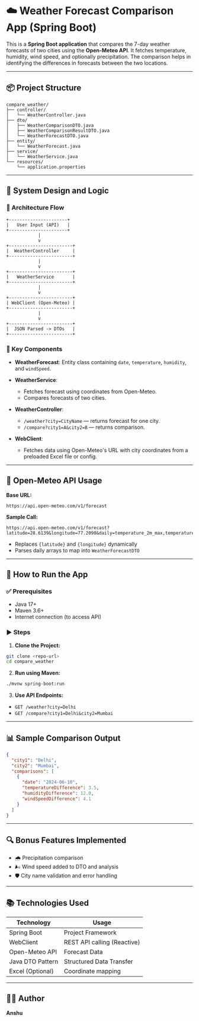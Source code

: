 # ☁️ Weather Forecast Comparison App (Spring Boot)

This is a **Spring Boot application** that compares the 7-day weather forecasts of two cities using the **Open-Meteo API**. It fetches temperature, humidity, wind speed, and optionally precipitation. The comparison helps in identifying the differences in forecasts between the two locations.

---

## 📦 Project Structure

```
compare_weather/
├── controller/
│   └── WeatherController.java
├── dto/
│   ├── WeatherComparisonDTO.java
│   ├── WeatherComparisonResultDTO.java
│   └── WeatherForecastDTO.java
├── entity/
│   └── WeatherForecast.java
├── service/
│   └── WeatherService.java
└── resources/
    └── application.properties
```

---

## 🧠 System Design and Logic

### 🔹 Architecture Flow

```
+----------------------+
|   User Input (API)   |
+----------------------+
            |
            v
+------------------------+
|  WeatherController     |
+------------------------+
            |
            v
+------------------------+
|   WeatherService       |
+------------------------+
            |
            v
+------------------------+
| WebClient (Open-Meteo) |
+------------------------+
            |
            v
+------------------------+
|  JSON Parsed -> DTOs   |
+------------------------+
```

### 📌 Key Components

* **WeatherForecast**: Entity class containing `date`, `temperature`, `humidity`, and `windSpeed`.
* **WeatherService**:

  * Fetches forecast using coordinates from Open-Meteo.
  * Compares forecasts of two cities.
* **WeatherController**:

  * `/weather?city=CityName` — returns forecast for one city.
  * `/compare?city1=A&city2=B` — returns comparison.
* **WebClient**:

  * Fetches data using Open-Meteo's URL with city coordinates from a preloaded Excel file or config.

---

## 🔗 Open-Meteo API Usage

**Base URL:**

```
https://api.open-meteo.com/v1/forecast
```

**Sample Call:**

```
https://api.open-meteo.com/v1/forecast?latitude=28.6139&longitude=77.2090&daily=temperature_2m_max,temperature_2m_min,precipitation_sum,wind_speed_10m_max&timezone=auto
```

* Replaces `{latitude}` and `{longitude}` dynamically
* Parses daily arrays to map into `WeatherForecastDTO`

---

## 🚀 How to Run the App

### ✅ Prerequisites

* Java 17+
* Maven 3.6+
* Internet connection (to access API)

### ▶️ Steps

1. **Clone the Project:**

```bash
git clone <repo-url>
cd compare_weather
```

2. **Run using Maven:**

```bash
./mvnw spring-boot:run
```

3. **Use API Endpoints:**

* `GET /weather?city=Delhi`
* `GET /compare?city1=Delhi&city2=Mumbai`

---

## 📊 Sample Comparison Output

```json
{
  "city1": "Delhi",
  "city2": "Mumbai",
  "comparisons": [
    {
      "date": "2024-06-10",
      "temperatureDifference": 3.5,
      "humidityDifference": 12.0,
      "windSpeedDifference": 4.1
    }
  ]
}
```

---

## 🔍 Bonus Features Implemented

* 🌧️ Precipitation comparison
* 🌬️ Wind speed added to DTO and analysis
* 🛡️ City name validation and error handling

---

## 📚 Technologies Used

| Technology       | Usage                       |
| ---------------- | --------------------------- |
| Spring Boot      | Project Framework           |
| WebClient        | REST API calling (Reactive) |
| Open-Meteo API   | Forecast Data               |
| Java DTO Pattern | Structured Data Transfer    |
| Excel (Optional) | Coordinate mapping          |


---


## 👨‍💻 Author

**Anshu**